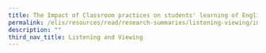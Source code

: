```yaml
---
title: The Impact of Classroom practices on students' learning of English
permalink: /elis/resources/read/research-summaries/listening-viewing/impact-of-classroom-practices-on-students/
description: ""
third_nav_title: Listening and Viewing
---
```

